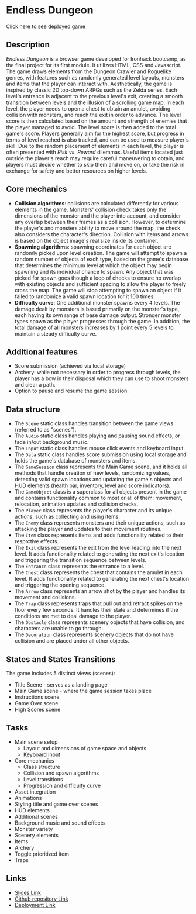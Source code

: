 # Endless Dungeon

[Click here to see deployed game](https://amva93n.github.io/EndlessDungeon/)

## Description
_Endless Dungeon_ is a browser game developed for Ironhack bootcamp, as the final project for its first module. It utilizes HTML, CSS and Javascript.
The game draws elements from the Dungeon Crawler and Roguelike genres, with features such as randomly generated level layouts, monsters and items that the player can interact with.
Aesthetically, the game is inspired by classic 2D top-down ARPGs such as the Zelda series.
Each level's entrance is adjacent to the previous level's exit, creating a smooth transition between levels and the illusion of a scrolling game map.
In each level, the player needs to open a chest to obtain an amulet, avoiding collision with monsters, and reach the exit in order to advance. The level score is then calculated based on the amount and strength of enemies that the player managed to avoid. The level score is then added to the total game's score.
Players generally aim for the highest score, but progress in terms of level reached is also tracked, and can be used to measure player's skill.
Due to the random placement of elements in each level, the player is often presented with _Risk vs. Reward_ dilemmas. Useful items located just outside the player's reach may require careful maneuvering to obtain, and players must decide whether to skip them and move on, or take the risk in exchange for safety and better resources on higher levels.

## Core mechanics
- **Collision algorithms**: collisions are calculated differently for various elements in the game. Monsters' collision check takes only the dimensions of the monster and the player into account, and consider any overlap between their frames as a collision. However, to determine the player's and monsters ability to move around the map, the check also considers the character's direction. Collision with items and arrows is based on the object image's real size inside its container.
- **Spawning algorithms**: spawning coordinates for each object are randomly picked upon level creation. The game will attempt to spawn a random number of objects of each type, based on the game's database that determines the minimum level at which the object may begin spawning and its individual chance to spawn. Any object that was picked for spawn goes though a loop of checks to ensure no overlap with existing objects and sufficient spacing to allow the player to freely cross the map. The game will stop attempting to spawn an object if it failed to randomize a valid spawn location for it 100 times.
- **Difficulty curve**: One additional monster spawns every 4 levels. The damage dealt by monsters is based primarily on the monster's type, each having its own range of base damage output. Stronger monster types spawn as the player progresses through the game. In addition, the total damage of all monsters increases by 1 point every 5 levels to maintain a steady difficulty curve.

## Additional features
- Score submission (achieved via local storage)
- Archery: while not necessary in order to progress through levels, the player has a bow in their disposal which they can use to shoot monsters and clear a path.
- Option to pause and resume the game session.

## Data structure
- The `Scene` static class handles transition between the game views (referred to as "scenes").
- The `Audio` static class handles playing and pausing sound effects, or fade in/out background music.
- The `Input` static class handles mouse click events and keyboard input.
- The `Data` static class handles score submission using local storage and holds the game's database of monsters and items.
- The `GameSession` class represents the Main Game scene, and it holds all methods that handle creation of new levels, randomizing values, detecting valid spawn locations and updating the game's objects and HUD elements (health bar, inventory, level and score indicators).   
- The `GameObject` class is a superclass for all objects present in the game and contains functionality common to most or all of them: movement, relocation, animation updates and collision checks.
- The `Player` class represents the player's character and its unique actions, such as collecting and using items.
- The `Enemy` class represents monsters and their unique actions, such as attacking the player and updates to their movement routines.
- The `Item` class represents items and adds functionality related to their resprctive effects.
- The `Exit` class represents the exit from the level leading into the next level. It adds functionality related to generating the next exit's location and triggering the transition sequence between levels.
- The `Entrance` class represents the entrance to a level.
- The `Chest` class represents the chest that contains the amulet in each level. It adds functionality related to generating the next chest's location and triggering the opening sequence.
- The `Arrow` class represents an arrow shot by the player and handles its movement and collisions.
- The `Trap` class represents traps that pull out and retract spikes on the floor every few seconds. It handles their state and determines if the conditions are met to deal damage to the player.
- The `Obstacle` class represents scenery objects that have collision, and characters are unable to go through.
- The `Decoration` class represents scenery objects that do not have collision and are placed under all other objects.

## States and States Transitions
The game includes 5 distinct views (scenes):
- Title Scene - serves as a landing page
- Main Game scene - where the game session takes place
- Instructions scene
- Game Over scene
- High Scores scene

## Tasks
- Main scene setup
  * Layout and dimensions of game space and objects
  * Keyboard input
- Core mechanics
  * Class structure
  * Collision and spawn algorithms
  * Level transitions
  * Progression and difficulty curve
- Asset integration
- Animations
- Styling title and game over scenes
- HUD elements
- Additional scenes
- Background music and sound effects
- Monster variety
- Scenery elements
- Items
- Archery
- Toggle prioritized item
- Traps

## Links

- [Slides Link](https://slides.com/amirvaknin/deck/fullscreen)
- [Github repository Link](https://github.com/AmVa93n/EndlessDungeon)
- [Deployment Link](https://amva93n.github.io/EndlessDungeon/)
